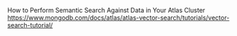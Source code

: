 How to Perform Semantic Search Against Data in Your Atlas Cluster
https://www.mongodb.com/docs/atlas/atlas-vector-search/tutorials/vector-search-tutorial/
